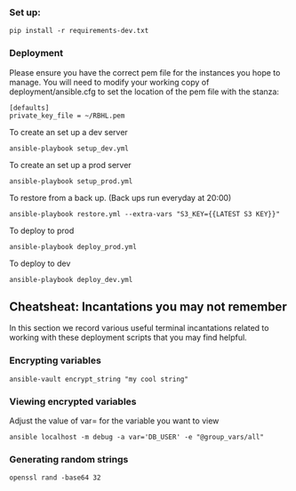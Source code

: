 ### Set up:

```
pip install -r requirements-dev.txt
```

### Deployment

Please ensure you have the correct pem file for the instances you hope to manage.
You will need to modify your working copy of deployment/ansible.cfg to set the location
of the pem file with the stanza:

```
[defaults]
private_key_file = ~/RBHL.pem
```

To create an set up a dev server
```
ansible-playbook setup_dev.yml
```

To create an set up a prod server
```
ansible-playbook setup_prod.yml
```

To restore from a back up. (Back ups run everyday at 20:00)
```
ansible-playbook restore.yml --extra-vars "S3_KEY={{LATEST S3 KEY}}"
```

To deploy to prod
```
ansible-playbook deploy_prod.yml
```

To deploy to dev
```
ansible-playbook deploy_dev.yml
```


## Cheatsheat: Incantations you may not remember

In this section we record various useful terminal incantations related to working
with these deployment scripts that you may find helpful.

### Encrypting variables

```
ansible-vault encrypt_string "my cool string"
```

### Viewing encrypted variables

Adjust the value of var= for the variable you want to view

```
ansible localhost -m debug -a var='DB_USER' -e "@group_vars/all"
```

### Generating random strings

```
openssl rand -base64 32
```
